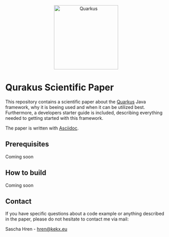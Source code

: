 <p align="center">
    <a href="https://quarkus.io/" target="blank">
        <img src="https://www.adictosaltrabajo.com/wp-content/uploads/2020/01/quarkus_logo.png" height="200" alt="Quarkus"/>
    </a>
</p>

# Qurakus Scientific Paper

This repository contains a scientific paper about the <a href="https://www.quarkus.io/" target="blank">Quarkus</a> Java framework, why it is beeing used and when it can be utilized best. Furthermore, a developers starter guide is included, describing everything needed to getting started with this framework.

The paper is written with [Asciidoc](https://asciidoc.org/).

## Prerequisites

Coming soon

## How to build

Coming soon

## Contact

If you have specific questions about a code example or anything described in the paper, please do not hesitate to contact me via mail:

Sascha Hren - <hren@kekx.eu>